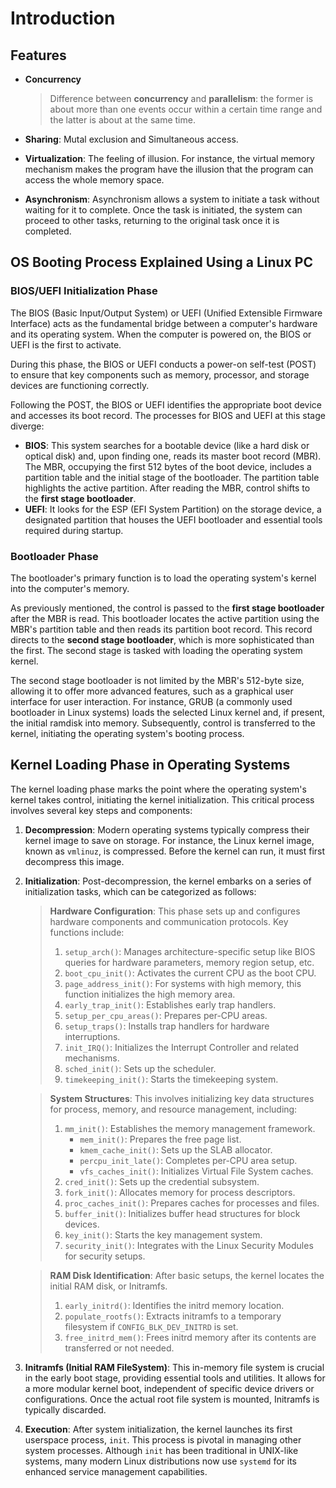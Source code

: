 # Introduction

## Features

* **Concurrency**

  > Difference between **concurrency** and **parallelism**: the former is about more than one events occur within a certain time range and the latter is about at the same time.

* **Sharing**: Mutal exclusion and Simultaneous access.

* **Virtualization**: The feeling of illusion. For instance, the virtual memory mechanism makes the program have the illusion that the program can access the whole memory space.

* **Asynchronism**: Asynchronism allows a system to initiate a task without waiting for it to complete. Once the task is initiated, the system can proceed to other tasks, returning to the original task once it is completed.

## OS Booting Process Explained Using a Linux PC

### BIOS/UEFI Initialization Phase

The BIOS (Basic Input/Output System) or UEFI (Unified Extensible Firmware Interface) acts as the fundamental bridge between a computer's hardware and its operating system. When the computer is powered on, the BIOS or UEFI is the first to activate. 

During this phase, the BIOS or UEFI conducts a power-on self-test (POST) to ensure that key components such as memory, processor, and storage devices are functioning correctly.

Following the POST, the BIOS or UEFI identifies the appropriate boot device and accesses its boot record. The processes for BIOS and UEFI at this stage diverge:

* **BIOS**: This system searches for a bootable device (like a hard disk or optical disk) and, upon finding one, reads its master boot record (MBR). The MBR, occupying the first 512 bytes of the boot device, includes a partition table and the initial stage of the bootloader. The partition table highlights the active partition. After reading the MBR, control shifts to the **first stage bootloader**.
* **UEFI**: It looks for the ESP (EFI System Partition) on the storage device, a designated partition that houses the UEFI bootloader and essential tools required during startup.

### Bootloader Phase

The bootloader's primary function is to load the operating system's kernel into the computer's memory.

As previously mentioned, the control is passed to the **first stage bootloader** after the MBR is read. This bootloader locates the active partition using the MBR's partition table and then reads its partition boot record. This record directs to the **second stage bootloader**, which is more sophisticated than the first. The second stage is tasked with loading the operating system kernel.

The second stage bootloader is not limited by the MBR's 512-byte size, allowing it to offer more advanced features, such as a graphical user interface for user interaction. For instance, GRUB (a commonly used bootloader in Linux systems) loads the selected Linux kernel and, if present, the initial ramdisk into memory. Subsequently, control is transferred to the kernel, initiating the operating system's booting process.

## **Kernel Loading Phase in Operating Systems**

The kernel loading phase marks the point where the operating system's kernel takes control, initiating the kernel initialization. This critical process involves several key steps and components:

1. **Decompression**: Modern operating systems typically compress their kernel image to save on storage. For instance, the Linux kernel image, known as `vmlinuz`, is compressed. Before the kernel can run, it must first decompress this image.

2. **Initialization**: Post-decompression, the kernel embarks on a series of initialization tasks, which can be categorized as follows:

   > **Hardware Configuration**: This phase sets up and configures hardware components and communication protocols. Key functions include:
   >
   > 1. `setup_arch()`: Manages architecture-specific setup like BIOS queries for hardware parameters, memory region setup, etc.
   > 2. `boot_cpu_init()`: Activates the current CPU as the boot CPU.
   > 3. `page_address_init()`: For systems with high memory, this function initializes the high memory area.
   > 4. `early_trap_init()`: Establishes early trap handlers.
   > 5. `setup_per_cpu_areas()`: Prepares per-CPU areas.
   > 6. `setup_traps()`: Installs trap handlers for hardware interruptions.
   > 7. `init_IRQ()`: Initializes the Interrupt Controller and related mechanisms.
   > 8. `sched_init()`: Sets up the scheduler.
   > 9. `timekeeping_init()`: Starts the timekeeping system.

   > **System Structures**: This involves initializing key data structures for process, memory, and resource management, including:
   >
   > 1. `mm_init()`: Establishes the memory management framework.
   >    - `mem_init()`: Prepares the free page list.
   >    - `kmem_cache_init()`: Sets up the SLAB allocator.
   >    - `percpu_init_late()`: Completes per-CPU area setup.
   >    - `vfs_caches_init()`: Initializes Virtual File System caches.
   > 2. `cred_init()`: Sets up the credential subsystem.
   > 3. `fork_init()`: Allocates memory for process descriptors.
   > 4. `proc_caches_init()`: Prepares caches for processes and files.
   > 5. `buffer_init()`: Initializes buffer head structures for block devices.
   > 6. `key_init()`: Starts the key management system.
   > 7. `security_init()`: Integrates with the Linux Security Modules for security setups.

   > **RAM Disk Identification**: After basic setups, the kernel locates the initial RAM disk, or Initramfs.
   >
   > 1. `early_initrd()`: Identifies the initrd memory location.
   > 2. `populate_rootfs()`: Extracts initramfs to a temporary filesystem if `CONFIG_BLK_DEV_INITRD` is set.
   > 3. `free_initrd_mem()`: Frees initrd memory after its contents are transferred or not needed.

3. **Initramfs (Initial RAM FileSystem)**: This in-memory file system is crucial in the early boot stage, providing essential tools and utilities. It allows for a more modular kernel boot, independent of specific device drivers or configurations. Once the actual root file system is mounted, Initramfs is typically discarded.

4. **Execution**: After system initialization, the kernel launches its first userspace process, `init`. This process is pivotal in managing other system processes. Although `init` has been traditional in UNIX-like systems, many modern Linux distributions now use `systemd` for its enhanced service management capabilities.
